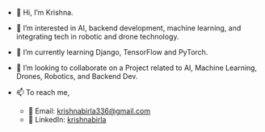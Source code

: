 - 👋 Hi, I’m Krishna.
- 👀 I’m interested in AI, backend development, machine learning, and integrating tech in robotic and drone technology.
- 🌱 I’m currently learning Django, TensorFlow and PyTorch.
- 💞️ I’m looking to collaborate on a Project related to AI, Machine Learning, Drones, Robotics, and Backend Dev.

- 📫 To reach me,
  - 📧 Email: krishnabirla336@gmail.com
  - 🔗 LinkedIn: [krishnabirla](https://www.linkedin.com/in/krishnabirla)

<!---
Krishna9588/Krishna9588 is a ✨ special ✨ repository because its `README.md` (this file) appears on your GitHub profile.
You can click the Preview link to take a look at your changes.
--->
